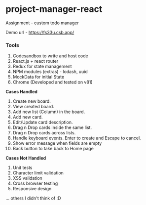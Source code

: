 # project-manager-react
Assignment - custom todo manager

Demo url - https://fs33u.csb.app/

### Tools

1. Codesandbox to write and host code
2. React.js + react router
3. Redux for state management
4. NPM modules (extras) - lodash, uuid
5. MockData for initial State
6. Chrome (Developed and tested on v81)

**Cases Handled**

1. Create new board.
2. View created board.
3. Add new list (Column) in the board.
4. Add new card.
5. Edit/Update card description.
6. Drag n Drop cards inside the same list.
7. Drag n Drop cards across lists.
8. Handle keyboard events. Enter to create and Escape to cancel.
9. Show error message when fields are empty
10. Back button to take back to Home page

**Cases Not Handled**

1. Unit tests
2. Character limit validation
3. XSS validation
4. Cross browser testing
5. Responsive design

... others I didn't think of :D
